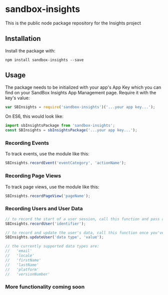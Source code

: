# sandbox-insights
This is the public node package repository for the Insights project

## Installation

Install the package with:

    npm install sandbox-insights --save

## Usage

The package needs to be initialized with your app's App Key which you can find on your SandBox Insights App Management page. Require it with the key's value:

``` js
var SBInsights = require('sandbox-insights')('...your app key...');
```

On ES6, this would look like:

``` js
import sbInsightsPackage from 'sandbox-insights';
const SBInsights = sbInsightsPackage('...your app key...');
```

### Recording Events

To track events, use the module like this:

``` js
SBInsights.recordEvent('eventCategory', 'actionName');
```

### Recording Page Views

To track page views, use the module like this:

``` js
SBInsights.recordPageView('pageName');
```

### Recording Users and User Data

``` js
// to record the start of a user session, call this function and pass along a unique identifier for the user
SBInsights.recordUser('identifier');

// to record and update the user's data, call this function once you've started the user's session
SBInsights.updateUser('data type', 'value');

// the currently supported data types are:
//   'email'
//   'locale'
//   'firstName'
//   'lastName'
//   'platform'
//   'versionNumber'
```

### More functionality coming soon
